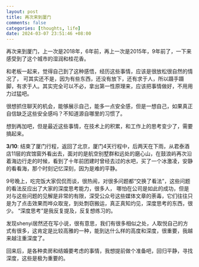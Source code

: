 ```yaml
---
layout: post
title: 再次来到厦门
comments: false
categories: [thoughts, life]
date: 2024-03-07 23:51:46 +08:00
---
```


再次来到厦门，上一次是2018年，6年前，再上一次是2015年，9年前了，一下来感受到了这个城市的湿润和桂花香。

和老板一起来，觉得自己到了这种感悟，经历这些事情，应该是很放松很自然的情况了， 可其实还不是，因为有些东西，还没有放下，还有求于人，所以蹑手蹑脚，有求于人。其实完全可以不必，拿出第一性原理来，应该把事情做好，不用用力过猛吧。

很想抓住聊天的机会，能够展示自己，能多一点安全感，但是一想自己，如果真正自信缺乏这些安全感吗？不知道源自哪里的习惯了。

想到再加吧，但是最近这些事情，在技术上的积累，和工作上的思考变少了，需要搞起来。

**3/10**: 结束了厦门行程，返回了北京，厦门4天行程中，后两天在下雨，从君泰酒店11层的宾馆窗外看出去，面对的是航空别墅群和远处的磨心山，在鼓浪屿再次沿着海边行走的时候，看到了十年前团建时曾经去过的水吧，买了一个冰激凌，安静的看看海，那个时刻记忆深刻，因为是难的平静。

9号晚上，吃完饭大家侃侃而谈，很热闹，对很多问题都“交换了看法”，这些问题的看法反应出了大家的深度思考能力，很多人， 哪怕在公司是如此的成功，但是对与这些问题的见解是非常的有限，深受公众号这些媒体文章的荼毒，它们往往只是为了点击效果而哗众取宠，到处剽窃搬运，真正真知灼见，深度思考的东西，很少。 “深度思考”是我反复提及，反复想练习的。

发现shenyi居然还在写小说，很有意思，我们有很多相似之处，人取悦自己的方式有很多，这肯定是比较高雅的一种，能到达什么样的高度和深度，很重要，我越来越注重深度了。

回来后，是各种卖房和结婚要考虑的事情，我想提前做个准备吧，回归平静，寻找深度，这些是极为重要的。